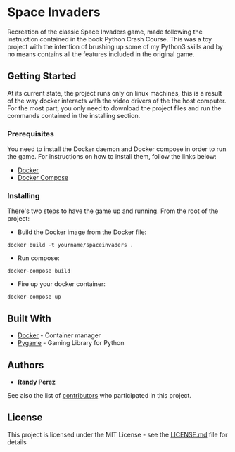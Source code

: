 # Space Invaders

Recreation of the classic Space Invaders game, made following the instruction contained in the book Python Crash Course. 
This was a toy project with the intention of brushing up some of my Python3 skills and by no means contains all the 
features included in the  original game. 

## Getting Started

At its current state, the project runs only on linux machines, this is a result of the way docker
interacts with the video drivers of the the host computer. For the most part, you only need to
download the project files and run the commands contained in the installing section. 

### Prerequisites

You need to install the Docker daemon and Docker compose in order to run the game. For instructions
on how to install them, follow the links below:

* [Docker](https://docs.docker.com/engine/installation/)
* [Docker Compose](https://docs.docker.com/compose/install/)

### Installing

There's two steps to have the game up and running. From the root of the project: 

* Build the Docker image from the Docker file: 

```
docker build -t yourname/spaceinvaders .
```

* Run compose: 

```
docker-compose build
```

* Fire up your docker container: 

```
docker-compose up
```


## Built With

* [Docker](https://www.docker.com/) - Container manager
* [Pygame](https://www.pygame.org/) - Gaming Library for Python

## Authors

* **Randy Perez**

See also the list of [contributors](https://github.com/your/project/contributors) who participated in this project.

## License

This project is licensed under the MIT License - see the [LICENSE.md](LICENSE.md) file for details

